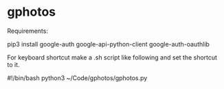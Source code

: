 # gphotos

Requirements:

pip3 install google-auth google-api-python-client google-auth-oauthlib

For keyboard shortcut make a .sh script like following and set the shortcut to it.

#!/bin/bash
python3 ~/Code/gphotos/gphotos.py
